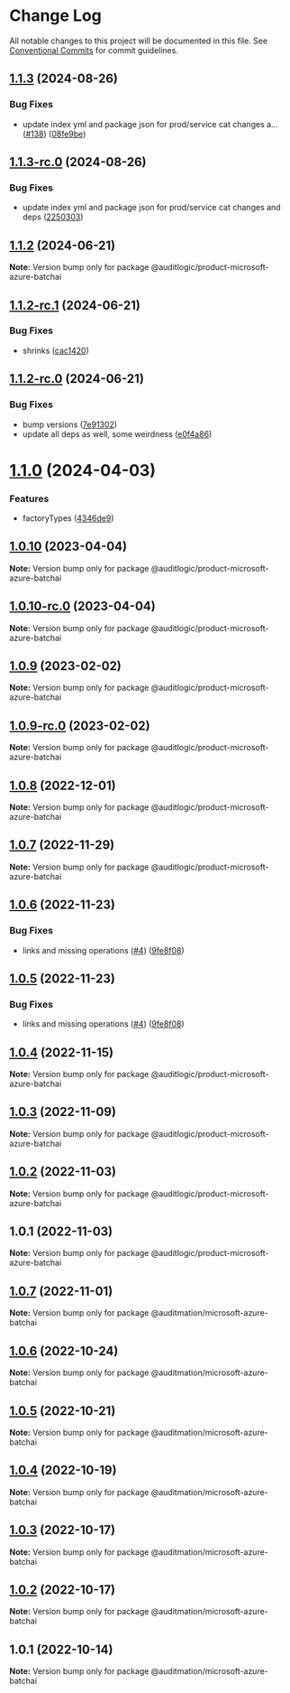 # Change Log

All notable changes to this project will be documented in this file.
See [Conventional Commits](https://conventionalcommits.org) for commit guidelines.

## [1.1.3](https://github.com/auditlogic/product/compare/@auditlogic/product-microsoft-azure-batchai@1.1.2...@auditlogic/product-microsoft-azure-batchai@1.1.3) (2024-08-26)


### Bug Fixes

* update index yml and package json for prod/service cat changes a… ([#138](https://github.com/auditlogic/product/issues/138)) ([08fe9be](https://github.com/auditlogic/product/commit/08fe9beb1c8457462a19bc69caa02e6212d97e1a))





## [1.1.3-rc.0](https://github.com/auditlogic/product/compare/@auditlogic/product-microsoft-azure-batchai@1.1.2...@auditlogic/product-microsoft-azure-batchai@1.1.3-rc.0) (2024-08-26)


### Bug Fixes

* update index yml and package json for prod/service cat changes and deps ([2250303](https://github.com/auditlogic/product/commit/225030363a363608240135b7ebed386b28f01e4b))





## [1.1.2](https://github.com/auditlogic/product/compare/@auditlogic/product-microsoft-azure-batchai@1.1.2-rc.1...@auditlogic/product-microsoft-azure-batchai@1.1.2) (2024-06-21)

**Note:** Version bump only for package @auditlogic/product-microsoft-azure-batchai





## [1.1.2-rc.1](https://github.com/auditlogic/product/compare/@auditlogic/product-microsoft-azure-batchai@1.1.2-rc.0...@auditlogic/product-microsoft-azure-batchai@1.1.2-rc.1) (2024-06-21)


### Bug Fixes

* shrinks ([cac1420](https://github.com/auditlogic/product/commit/cac14200fefcd8183ab69fe89a47bd3f70f563e9))





## [1.1.2-rc.0](https://github.com/auditlogic/product/compare/@auditlogic/product-microsoft-azure-batchai@1.1.0...@auditlogic/product-microsoft-azure-batchai@1.1.2-rc.0) (2024-06-21)


### Bug Fixes

* bump versions ([7e91302](https://github.com/auditlogic/product/commit/7e913023b8b312150ed7762c32fbbe616be71de5))
* update all deps as well, some weirdness ([e0f4a86](https://github.com/auditlogic/product/commit/e0f4a864714e2d3de6bbf3da014d5312fe53be2f))





# [1.1.0](https://github.com/auditlogic/product/compare/@auditlogic/product-microsoft-azure-batchai@1.0.10...@auditlogic/product-microsoft-azure-batchai@1.1.0) (2024-04-03)


### Features

* factoryTypes ([4346de9](https://github.com/auditlogic/product/commit/4346de92693aee892fccf725338ffc7b80ab182b))





## [1.0.10](https://github.com/auditlogic/product/compare/@auditlogic/product-microsoft-azure-batchai@1.0.9...@auditlogic/product-microsoft-azure-batchai@1.0.10) (2023-04-04)

**Note:** Version bump only for package @auditlogic/product-microsoft-azure-batchai





## [1.0.10-rc.0](https://github.com/auditlogic/product/compare/@auditlogic/product-microsoft-azure-batchai@1.0.9...@auditlogic/product-microsoft-azure-batchai@1.0.10-rc.0) (2023-04-04)

**Note:** Version bump only for package @auditlogic/product-microsoft-azure-batchai





## [1.0.9](https://github.com/auditlogic/product/compare/@auditlogic/product-microsoft-azure-batchai@1.0.8...@auditlogic/product-microsoft-azure-batchai@1.0.9) (2023-02-02)

**Note:** Version bump only for package @auditlogic/product-microsoft-azure-batchai





## [1.0.9-rc.0](https://github.com/auditlogic/product/compare/@auditlogic/product-microsoft-azure-batchai@1.0.8...@auditlogic/product-microsoft-azure-batchai@1.0.9-rc.0) (2023-02-02)

**Note:** Version bump only for package @auditlogic/product-microsoft-azure-batchai





## [1.0.8](https://github.com/auditlogic/product/compare/@auditlogic/product-microsoft-azure-batchai@1.0.7...@auditlogic/product-microsoft-azure-batchai@1.0.8) (2022-12-01)

**Note:** Version bump only for package @auditlogic/product-microsoft-azure-batchai





## [1.0.7](https://github.com/auditlogic/product/compare/@auditlogic/product-microsoft-azure-batchai@1.0.6...@auditlogic/product-microsoft-azure-batchai@1.0.7) (2022-11-29)

**Note:** Version bump only for package @auditlogic/product-microsoft-azure-batchai





## [1.0.6](https://github.com/auditlogic/product/compare/@auditlogic/product-microsoft-azure-batchai@1.0.4...@auditlogic/product-microsoft-azure-batchai@1.0.6) (2022-11-23)


### Bug Fixes

* links and missing operations ([#4](https://github.com/auditlogic/product/issues/4)) ([9fe8f08](https://github.com/auditlogic/product/commit/9fe8f08fe7c57fdb79f991ac35bd6ac2e7dcad38))





## [1.0.5](https://github.com/auditlogic/product/compare/@auditlogic/product-microsoft-azure-batchai@1.0.4...@auditlogic/product-microsoft-azure-batchai@1.0.5) (2022-11-23)


### Bug Fixes

* links and missing operations ([#4](https://github.com/auditlogic/product/issues/4)) ([9fe8f08](https://github.com/auditlogic/product/commit/9fe8f08fe7c57fdb79f991ac35bd6ac2e7dcad38))





## [1.0.4](https://github.com/auditlogic/product/compare/@auditlogic/product-microsoft-azure-batchai@1.0.3...@auditlogic/product-microsoft-azure-batchai@1.0.4) (2022-11-15)

**Note:** Version bump only for package @auditlogic/product-microsoft-azure-batchai





## [1.0.3](https://github.com/auditlogic/product/compare/@auditlogic/product-microsoft-azure-batchai@1.0.2...@auditlogic/product-microsoft-azure-batchai@1.0.3) (2022-11-09)

**Note:** Version bump only for package @auditlogic/product-microsoft-azure-batchai





## [1.0.2](https://github.com/auditlogic/product/compare/@auditlogic/product-microsoft-azure-batchai@1.0.1...@auditlogic/product-microsoft-azure-batchai@1.0.2) (2022-11-03)

**Note:** Version bump only for package @auditlogic/product-microsoft-azure-batchai





## 1.0.1 (2022-11-03)

**Note:** Version bump only for package @auditlogic/product-microsoft-azure-batchai





## [1.0.7](https://github.com/auditmation/store-content/compare/@auditmation/microsoft-azure-batchai@1.0.6...@auditmation/microsoft-azure-batchai@1.0.7) (2022-11-01)

**Note:** Version bump only for package @auditmation/microsoft-azure-batchai





## [1.0.6](https://github.com/auditmation/store-content/compare/@auditmation/microsoft-azure-batchai@1.0.5...@auditmation/microsoft-azure-batchai@1.0.6) (2022-10-24)

**Note:** Version bump only for package @auditmation/microsoft-azure-batchai





## [1.0.5](https://github.com/auditmation/store-content/compare/@auditmation/microsoft-azure-batchai@1.0.4...@auditmation/microsoft-azure-batchai@1.0.5) (2022-10-21)

**Note:** Version bump only for package @auditmation/microsoft-azure-batchai





## [1.0.4](https://github.com/auditmation/store-content/compare/@auditmation/microsoft-azure-batchai@1.0.3...@auditmation/microsoft-azure-batchai@1.0.4) (2022-10-19)

**Note:** Version bump only for package @auditmation/microsoft-azure-batchai





## [1.0.3](https://github.com/auditmation/store-content/compare/@auditmation/microsoft-azure-batchai@1.0.2...@auditmation/microsoft-azure-batchai@1.0.3) (2022-10-17)

**Note:** Version bump only for package @auditmation/microsoft-azure-batchai





## [1.0.2](https://github.com/auditmation/store-content/compare/@auditmation/microsoft-azure-batchai@1.0.1...@auditmation/microsoft-azure-batchai@1.0.2) (2022-10-17)

**Note:** Version bump only for package @auditmation/microsoft-azure-batchai





## 1.0.1 (2022-10-14)

**Note:** Version bump only for package @auditmation/microsoft-azure-batchai
